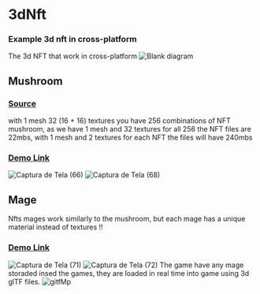 # 3dNft
### Example 3d nft in cross-platform 

The 3d NFT that work in cross-platform
![Blank diagram](https://user-images.githubusercontent.com/52639395/117540320-22bb3d80-afe5-11eb-8b6e-39f5e4033ba7.jpeg)

## Mushroom
### [Source](https://lucasespinosa28.github.io/mushroomApp/)
with 1 mesh 32 (16 + 16) textures you have 256 combinations of NFT mushroom, as we have 1 mesh and 32 textures for all 256 the NFT files are 22mbs, with 1 mesh and 2 textures for each NFT the files will have 240mbs 

### [Demo Link](https://lucasespinosa28.github.io/mushroomApp/)
![Captura de Tela (66)](https://user-images.githubusercontent.com/52639395/117541264-6c0d8c00-afe9-11eb-8735-3cc6d9d1727f.png)
![Captura de Tela (68)](https://user-images.githubusercontent.com/52639395/117542295-6c5c5600-afee-11eb-9c70-1424ab37468a.png)

## Mage
Nfts mages work similarly to the mushroom, but each mage has a unique material instead of textures  !! 
### [Demo Link](https://lucasespinosa28.github.io/mageApp/)
![Captura de Tela (71)](https://user-images.githubusercontent.com/52639395/117542948-13da8800-aff1-11eb-9b95-586eca72b949.png)
![Captura de Tela (72)](https://user-images.githubusercontent.com/52639395/117542951-15a44b80-aff1-11eb-929d-1e1ae529b186.png)
The game have any mage storaded insed the games, they are loaded in real time into game using 3d glTF files.
![gitfMp](https://user-images.githubusercontent.com/52639395/117552246-8adb4500-b020-11eb-8c8f-fdf4506bf0c2.gif)

